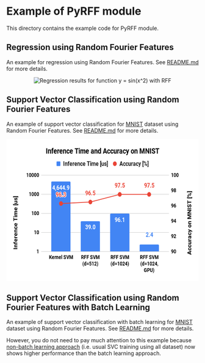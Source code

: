 # Example of PyRFF module

This directory contains the example code for PyRFF module.

## Regression using Random Fourier Features

An example for regression using Random Fourier Features.
See [README.md](./rff_regression/README.md) for more details.

<div align="center">
  <img src="./rff_regression/figure_rff_regression.png" width="600" height="480" alt="Regression results for function y = sin(x^2) with RFF" />
</div>

## Support Vector Classification using Random Fourier Features

An example of support vector classification for [MNIST](http://yann.lecun.com/exdb/mnist/) dataset using Random Fourier Features.
See [README.md](./rff_svc_for_mnist/README.md) for more details.

<div align="center">
  <img src="./rff_svc_for_mnist/figures/figure_Inference_Time_and_Accuracy_on_MNIST.png" width="600" height="371" alt="Inference Time vs Accuracy on MNIST" />
</div>

## Support Vector Classification using Random Fourier Features with Batch Learning

An example of support vector classification with batch learning for [MNIST](http://yann.lecun.com/exdb/mnist/) dataset using Random Fourier Features.
See [README.md](./rff_batch_svc_for_mnist/README.md) for more details.

However, you do not need to pay much attention to this example because
[non-batch learning approach](./rff_svc_for_mnist/README.md)
(i.e. usual SVC training using all dataset) now shows higher performance than the batch learning approach.

